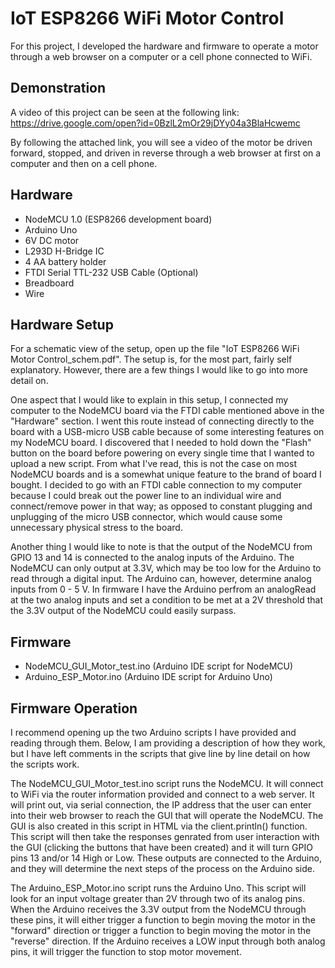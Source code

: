 # IoT ESP8266 WiFi Motor Control

For this project, I developed the hardware and firmware to operate a motor through a web browser
on a computer or a cell phone connected to WiFi.

## Demonstration

A video of this project can be seen at the following link: https://drive.google.com/open?id=0BzlL2mOr29jDYy04a3BlaHcwemc

By following the attached link, you will see a video of the motor be driven forward, stopped, and driven in reverse through
a web browser at first on a computer and then on a cell phone.

## Hardware

* NodeMCU 1.0 (ESP8266 development board)
* Arduino Uno
* 6V DC motor
* L293D H-Bridge IC
* 4 AA battery holder
* FTDI Serial TTL-232 USB Cable (Optional)
* Breadboard
* Wire

## Hardware Setup

For a schematic view of the setup, open up the file "IoT ESP8266 WiFi Motor Control_schem.pdf". The setup is, for
the most part, fairly self explanatory. However, there are a few things I would like to go into more detail on.

One aspect that I would like to explain in this setup, I connected my computer to the NodeMCU board via the FTDI 
cable mentioned above in the "Hardware" section. I went this route instead of connecting directly to the board with
a USB-micro USB cable because of some interesting features on my NodeMCU board. I discovered that I needed to hold down 
the "Flash" button on the board before powering on every single time that I wanted to upload a new script. From what
I've read, this is not the case on most NodeMCU boards and is a somewhat unique feature to the brand of board I bought.
I decided to go with an FTDI cable connection to my computer because I could break out the power line to an individual wire 
and connect/remove power in that way; as opposed to constant plugging and unplugging of the micro USB connector, which 
would cause some unnecessary physical stress to the board.

Another thing I would like to note is that the output of the NodeMCU from GPIO 13 and 14 is connected to the analog inputs
of the Arduino. The NodeMCU can only output at 3.3V, which may be too low for the Arduino to read through a digital input.
The Arduino can, however, determine analog inputs from 0 - 5 V. In firmware I have the Arduino perfrom an analogRead at the
two analog inputs and set a condition to be met at a 2V threshold that the 3.3V output of the NodeMCU could easily surpass.

## Firmware

* NodeMCU_GUI_Motor_test.ino (Arduino IDE script for NodeMCU)
* Arduino_ESP_Motor.ino (Arduino IDE script for Arduino Uno) 

## Firmware Operation

I recommend opening up the two Arduino scripts I have provided and reading through them. Below, I am providing a description
of how they work, but I have left comments in the scripts that give line by line detail on how the scripts work.

The NodeMCU_GUI_Motor_test.ino script runs the NodeMCU. It will connect to WiFi via the router information provided and
connect to a web server. It will print out, via serial connection, the IP address that the user can enter into their web
browser to reach the GUI that will operate the NodeMCU. The GUI is also created in this script in HTML via the client.println()
function. This script will then take the responses genrated from user interaction with the GUI (clicking the buttons that have
been created) and it will turn GPIO pins 13 and/or 14 High or Low. These outputs are connected to the Arduino, and they will
determine the next steps of the process on the Arduino side.

The Arduino_ESP_Motor.ino script runs the Arduino Uno. This script will look for an input voltage greater than 2V through two 
of its analog pins. When the Arduino receives the 3.3V output from the NodeMCU through these pins, it will either trigger a
function to begin moving the motor in the "forward" direction or trigger a function to begin moving the motor in the "reverse"
direction. If the Arduino receives a LOW input through both analog pins, it will trigger the function to stop motor movement.
